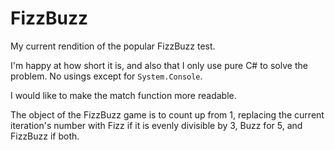 # FizzBuzz

My current rendition of the popular FizzBuzz test.

I'm happy at how short it is, and also that I only use pure C# to solve the problem. No usings except for `System.Console`.

I would like to make the match function more readable.

The object of the FizzBuzz game is to count up from 1, replacing the current iteration's number with Fizz if it is evenly divisible by 3, Buzz for 5, and FizzBuzz if both.